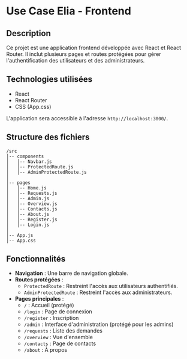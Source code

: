 # Use Case Elia - Frontend 

## Description
Ce projet est une application frontend développée avec React et React Router. Il inclut plusieurs pages et routes protégées pour gérer l'authentification des utilisateurs et des administrateurs.

## Technologies utilisées
- React
- React Router
- CSS (App.css)



L'application sera accessible à l'adresse `http://localhost:3000/`.

## Structure des fichiers
```
/src
│-- components
│   │-- Navbar.js
│   │-- ProtectedRoute.js
│   │-- AdminProtectedRoute.js
│
│-- pages
│   │-- Home.js
│   │-- Requests.js
│   │-- Admin.js
│   │-- Overview.js
│   │-- Contacts.js
│   │-- About.js
│   │-- Register.js
│   │-- Login.js
│
│-- App.js
│-- App.css
```

## Fonctionnalités
- **Navigation** : Une barre de navigation globale.
- **Routes protégées** :
  - `ProtectedRoute` : Restreint l'accès aux utilisateurs authentifiés.
  - `AdminProtectedRoute` : Restreint l'accès aux administrateurs.
- **Pages principales** :
  - `/` : Accueil (protégé)
  - `/login` : Page de connexion
  - `/register` : Inscription
  - `/admin` : Interface d'administration (protégé pour les admins)
  - `/requests` : Liste des demandes
  - `/overview` : Vue d'ensemble
  - `/contacts` : Page de contacts
  - `/about` : À propos

